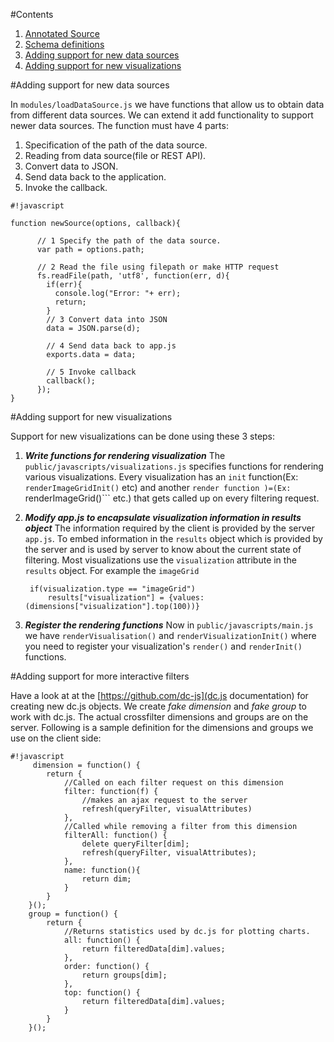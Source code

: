 #Contents
1. [Annotated Source](#markdown-header-annotated-source-code)
2. [Schema definitions](#markdown-header-schemas)
3. [Adding support for new data sources](#markdown-header-adding-support-for-new-data-sources)
4. [Adding support for new visualizations](#markdown-header-adding-support-for-new-visualizations)

#Adding support for new data sources

In ```modules/loadDataSource.js``` we have functions that allow us to obtain data from different data sources. We can extend it add functionality to support newer data sources. The function must have 4 parts:

1. Specification of the path of the data source.
2. Reading from data source(file or REST API).
3. Convert data to JSON.
4. Send data back to the application.
5. Invoke the callback.

```
#!javascript

function newSource(options, callback){

      // 1 Specify the path of the data source.
      var path = options.path;  

      // 2 Read the file using filepath or make HTTP request
      fs.readFile(path, 'utf8', function(err, d){
        if(err){
          console.log("Error: "+ err);
          return;
        }
        // 3 Convert data into JSON
        data = JSON.parse(d);

        // 4 Send data back to app.js
      	exports.data = data;

        // 5 Invoke callback
      	callback();
      });
}

```

#Adding support for new visualizations

Support for new visualizations can be done using these 3 steps:

1. ***Write functions for rendering visualization***
The ```public/javascripts/visualizations.js``` specifies functions for rendering various visualizations. Every visualization has an ```init``` function(Ex: ```renderImageGridInit()``` etc) and another ```render function )=(Ex: ```renderImageGrid()``` etc.) that gets called up on every filtering request.

2. ***Modify app.js to encapsulate visualization information in results object***
The information required by the client is provided by the server ```app.js```. To embed information in the ```results``` object which is provided by the server and is used by server to know about the current state of filtering. Most visualizations use the ```visualization``` attribute in the ```results``` object. For example the ```imageGrid```


        if(visualization.type == "imageGrid")
            results["visualization"] = {values:(dimensions["visualization"].top(100))}

3. ***Register the rendering functions***
Now in ```public/javascripts/main.js``` we have ```renderVisualisation()``` and ```renderVisualizationInit()``` where you need to register your visualization's ```render()``` and ```renderInit()``` functions.

#Adding support for more interactive filters

Have a look at at the [https://github.com/dc-js](dc.js documentation) for creating new dc.js objects. We create *fake dimension* and *fake group* to work with dc.js. The actual crossfilter dimensions and groups are on the server. Following is a sample definition for the dimensions and groups we use on the client side:

```
#!javascript
     dimension = function() {
        return {
            //Called on each filter request on this dimension
            filter: function(f) {
                //makes an ajax request to the server
                refresh(queryFilter, visualAttributes)
            },
            //Called while removing a filter from this dimension
            filterAll: function() {
                delete queryFilter[dim];
                refresh(queryFilter, visualAttributes);
            },
            name: function(){
                return dim;
            }
        }
    }();
    group = function() {
        return {
            //Returns statistics used by dc.js for plotting charts.
            all: function() {
                return filteredData[dim].values;
            },
            order: function() {
                return groups[dim];
            },
            top: function() {
                return filteredData[dim].values;
            }
        }
    }();
```
